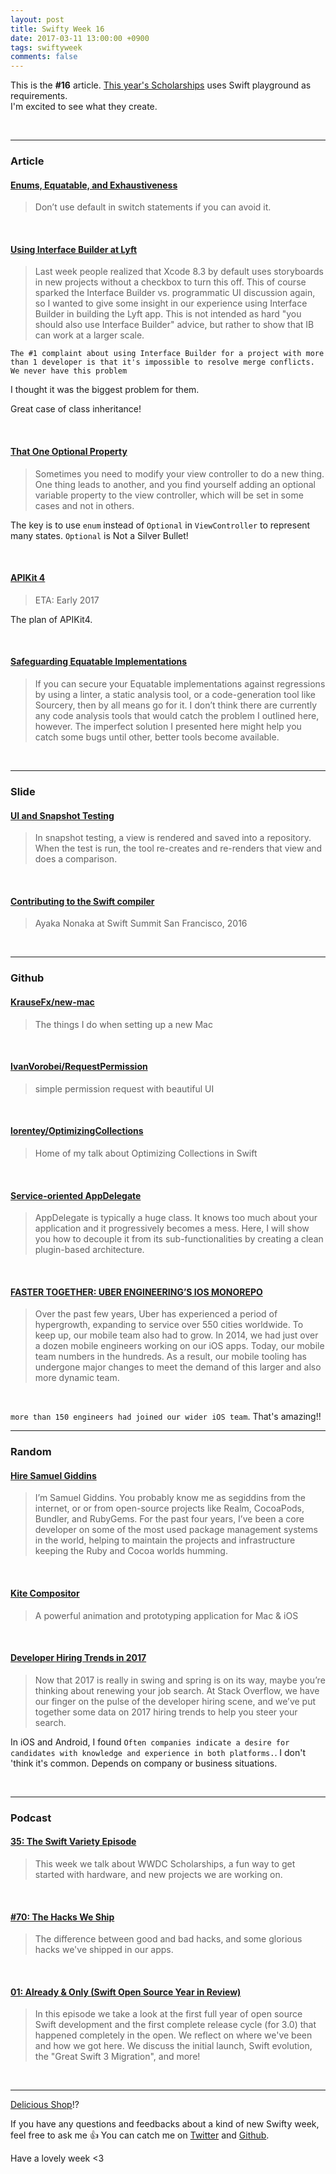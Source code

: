 ```yaml
---
layout: post
title: Swifty Week 16
date: 2017-03-11 13:00:00 +0900
tags: swiftyweek
comments: false
---
```


This is the **#16** article. [This year's Scholarships](https://developer.apple.com/wwdc/scholarships/) uses Swift playground as requirements.  
I'm excited to see what they create.

<br>

---

### Article

#### [Enums, Equatable, and Exhaustiveness](https://oleb.net/blog/2017/03/enums-equatable-exhaustiveness/)

> Donʼt use default in switch statements if you can avoid it.

<br>

#### [Using Interface Builder at Lyft](http://scottberrevoets.com/2017/03/06/using-interface-builder-at-lyft/)

> Last week people realized that Xcode 8.3 by default uses storyboards in new projects without a checkbox to turn this off. This of course sparked the Interface Builder vs. programmatic UI discussion again, so I wanted to give some insight in our experience using Interface Builder in building the Lyft app. This is not intended as hard "you should also use Interface Builder" advice, but rather to show that IB can work at a larger scale.

`The #1 complaint about using Interface Builder for a project with more than 1 developer is that it's impossible to resolve merge conflicts. We never have this problem`

I thought it was the biggest problem for them.

<script src="https://gist.github.com/pixyzehn/52393c08e5d7e98c2aef2d4a01933039.js"></script>

Great case of class inheritance!

<br>

#### [That One Optional Property](http://khanlou.com/2017/03/that-one-optional-property/)

> Sometimes you need to modify your view controller to do a new thing. One thing leads to another, and you find yourself adding an optional variable property to the view controller, which will be set in some cases and not in others.

The key is to use `enum` instead of `Optional` in `ViewController` to represent many states. `Optional` is Not a Silver Bullet!

<br>

#### [APIKit 4](https://gist.github.com/ishkawa/f5166f5fbd5a751c3eb7b40fc6b7d1f1)

> ETA: Early 2017

The plan of APIKit4.

<br>

#### [Safeguarding Equatable Implementations](https://oleb.net/blog/2017/03/dump-as-equatable-safeguard/)

> If you can secure your Equatable implementations against regressions by using a linter, a static analysis tool, or a code-generation tool like Sourcery, then by all means go for it. I donʼt think there are currently any code analysis tools that would catch the problem I outlined here, however. The imperfect solution I presented here might help you catch some bugs until other, better tools become available.

<br>

---

### Slide

#### [UI and Snapshot Testing](https://realm.io/news/cmdu-conf-luis-ascorbe-ui-and-snapshottesting/)

> In snapshot testing, a view is rendered and saved into a repository. When the test is run, the tool re-creates and re-renders that view and does a comparison.

<br>

#### [Contributing to the Swift compiler](https://www.skilled.io/u/swiftsummit/contributing-to-the-swift-compiler)

> Ayaka Nonaka at Swift Summit San Francisco, 2016

<br>

---

### Github

#### [KrauseFx/new-mac](https://github.com/KrauseFx/new-mac)

> The things I do when setting up a new Mac

<br>

#### [IvanVorobei/RequestPermission](https://github.com/IvanVorobei/RequestPermission)

> simple permission request with beautiful UI

<br>

#### [lorentey/OptimizingCollections](https://github.com/lorentey/OptimizingCollections)

> Home of my talk about Optimizing Collections in Swift

<br>

#### [Service-oriented AppDelegate](https://medium.com/ios-os-x-development/pluggableapplicationdelegate-e50b2c5d97dd#.fhb9ddyqn)

> AppDelegate is typically a huge class. It knows too much about your application and it progressively becomes a mess. Here, I will show you how to decouple it from its sub-functionalities by creating a clean plugin-based architecture.

<br>

#### [FASTER TOGETHER: UBER ENGINEERING’S IOS MONOREPO](https://eng.uber.com/ios-monorepo/)

> Over the past few years, Uber has experienced a period of hypergrowth, expanding to service over 550 cities worldwide. To keep up, our mobile team also had to grow. In 2014, we had just over a dozen mobile engineers working on our iOS apps. Today, our mobile team numbers in the hundreds. As a result, our mobile tooling has undergone major changes to meet the demand of this larger and also more dynamic team.

<br>

`more than 150 engineers had joined our wider iOS team`. That's amazing!!

---

### Random

#### [Hire Samuel Giddins](http://segiddins.me/hire/)

> I’m Samuel Giddins. You probably know me as segiddins from the internet, or or from open-source projects like Realm, CocoaPods, Bundler, and RubyGems. For the past four years, I’ve been a core developer on some of the most used package management systems in the world, helping to maintain the projects and infrastructure keeping the Ruby and Cocoa worlds humming.

<br>

#### [Kite Compositor](https://kiteapp.co/)

> A powerful animation and prototyping application for Mac & iOS

<br>

#### [Developer Hiring Trends in 2017](https://stackoverflow.blog/2017/03/09/developer-hiring-trends-2017/)

> Now that 2017 is really in swing and spring is on its way, maybe you’re thinking about renewing your job search. At Stack Overflow, we have our finger on the pulse of the developer hiring scene, and we’ve put together some data on 2017 hiring trends to help you steer your search.

In iOS and Android, I found `Often companies indicate a desire for candidates with knowledge and experience in both platforms.`. I don't 'think it's common. Depends on company or business situations.
 
<br>

---

### Podcast

#### [35: The Swift Variety Episode](https://spec.fm/podcasts/runtime/62259)

> This week we talk about WWDC Scholarships, a fun way to get started with hardware, and new projects we are working on.

<br>

#### [#70: The Hacks We Ship](https://www.relay.fm/radar/70)

> The difference between good and bad hacks, and some glorious hacks we've shipped in our apps.

<br>

#### [01: Already & Only (Swift Open Source Year in Review)](https://spec.fm/podcasts/swift-unwrapped/61184)

> In this episode we take a look at the first full year of open source Swift development and the first complete release cycle (for 3.0) that happened completely in the open. We reflect on where we've been and how we got here. We discuss the initial launch, Swift evolution, the "Great Swift 3 Migration", and more!

<br>

---

[Delicious Shop](https://shop.icio.us/)!?

If you have any questions and feedbacks about a kind of new Swifty week, feel free to ask me :+1:
You can catch me on [Twitter](https://twitter.com/pixyzehn) and [Github](https://github.com/pixyzehn).

Have a lovely week <3


